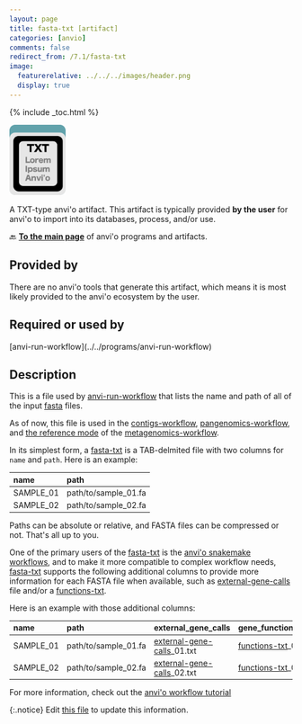 ```yaml
---
layout: page
title: fasta-txt [artifact]
categories: [anvio]
comments: false
redirect_from: /7.1/fasta-txt
image:
  featurerelative: ../../../images/header.png
  display: true
---
```



{% include _toc.html %}


<img src="../../images/icons/TXT.png" alt="TXT" style="width:100px; border:none" />

A TXT-type anvi'o artifact. This artifact is typically provided **by the user** for anvi'o to import into its databases, process, and/or use.

🔙 **[To the main page](../../)** of anvi'o programs and artifacts.

## Provided by


There are no anvi'o tools that generate this artifact, which means it is most likely provided to the anvi'o ecosystem by the user.


## Required or used by


<p style="text-align: left" markdown="1"><span class="artifact-r">[anvi-run-workflow](../../programs/anvi-run-workflow)</span></p>


## Description

This is a file used by <span class="artifact-n">[anvi-run-workflow](/software/anvio/help/7.1/programs/anvi-run-workflow)</span> that lists the name and path of all of the input <span class="artifact-n">[fasta](/software/anvio/help/7.1/artifacts/fasta)</span> files.

As of now, this file is used in the <span class="artifact-n">[contigs-workflow](/software/anvio/help/7.1/artifacts/contigs-workflow)</span>, <span class="artifact-n">[pangenomics-workflow](/software/anvio/help/7.1/artifacts/pangenomics-workflow)</span>, and [the reference mode](https://merenlab.org/2018/07/09/anvio-snakemake-workflows/#references-mode) of the <span class="artifact-n">[metagenomics-workflow](/software/anvio/help/7.1/artifacts/metagenomics-workflow)</span>.

In its simplest form, a <span class="artifact-n">[fasta-txt](/software/anvio/help/7.1/artifacts/fasta-txt)</span> is a TAB-delmited file with two columns for `name` and `path`. Here is an example:

|name|path|
|:--|:--|
|SAMPLE_01|path/to/sample_01.fa|
|SAMPLE_02|path/to/sample_02.fa|

Paths can be absolute or relative, and FASTA files can be compressed or not. That's all up to you.

One of the primary users of the <span class="artifact-n">[fasta-txt](/software/anvio/help/7.1/artifacts/fasta-txt)</span> is the [anvi'o snakemake workflows](https://merenlab.org/2018/07/09/anvio-snakemake-workflows/), and to make it more compatible to complex workflow needs, <span class="artifact-n">[fasta-txt](/software/anvio/help/7.1/artifacts/fasta-txt)</span> supports the following additional columns to provide more information for each FASTA file when available, such as <span class="artifact-n">[external-gene-calls](/software/anvio/help/7.1/artifacts/external-gene-calls)</span> file and/or a <span class="artifact-n">[functions-txt](/software/anvio/help/7.1/artifacts/functions-txt)</span>.

Here is an example with those additional columns:

|name|path|external_gene_calls|gene_functional_annotation|
|:--|:--|:--|:--|
|SAMPLE_01|path/to/sample_01.fa|<span class="artifact-n">[external-gene-calls](/software/anvio/help/7.1/artifacts/external-gene-calls)</span>_01.txt|<span class="artifact-n">[functions-txt](/software/anvio/help/7.1/artifacts/functions-txt)</span>_01.txt|
|SAMPLE_02|path/to/sample_02.fa|<span class="artifact-n">[external-gene-calls](/software/anvio/help/7.1/artifacts/external-gene-calls)</span>_02.txt|<span class="artifact-n">[functions-txt](/software/anvio/help/7.1/artifacts/functions-txt)</span>_02.txt|

For more information, check out the [anvi'o workflow tutorial](https://merenlab.org/2018/07/09/anvio-snakemake-workflows/#fastatxt)


{:.notice}
Edit [this file](https://github.com/merenlab/anvio/tree/master/anvio/docs/artifacts/fasta-txt.md) to update this information.

